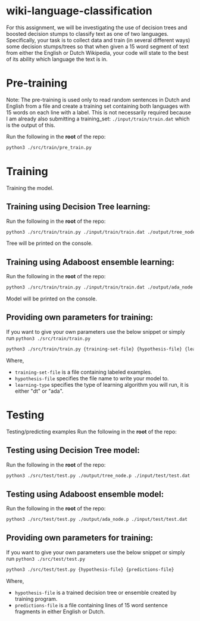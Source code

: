 # wiki-language-classification

For this assignment, we will be investigating the use of decision trees and boosted decision stumps to classify text as one of two languages. Specifically, your task is to collect data and train (in several different ways) some decision stumps/trees so that when given a 15 word segment of text from either the English or Dutch Wikipedia, your code will state to the best of its ability which language the text is in.

# Pre-training

Note: The pre-training is used only to read random sentences in Dutch and English from a file and create a training set containing both languages with 15 words on each line with a label. This is not necessarily required because I am already also submitting a training_set: `./input/train/train.dat` which is the output of this.

Run the following in the **root** of the repo:
```bash
python3 ./src/train/pre_train.py
```

# Training

Training the model.
## Training using Decision Tree learning:

Run the following in the **root** of the repo:
```bash
python3 ./src/train/train.py ./input/train/train.dat ./output/tree_node.p dt
```
Tree will be printed on the console.

## Training using Adaboost ensemble learning:

Run the following in the **root** of the repo:
```bash
python3 ./src/train/train.py ./input/train/train.dat ./output/ada_node.p ada
```
Model will be printed on the console.

## Providing own parameters for training:
If you want to give your own parameters use the below snippet or simply run `python3 ./src/train/train.py`
```bash
python3 ./src/train/train.py {training-set-file} {hypothesis-file} {learning-type}
```
Where, 
* `training-set-file` is a file containing labeled examples.
* `hypothesis-file` specifies the file name to write your model to.
* `learning-type` specifies the type of learning algorithm you will run, it is either "dt" or "ada".

# Testing

Testing/predicting examples
Run the following in the **root** of the repo:
## Testing using Decision Tree model:

Run the following in the **root** of the repo:
```bash
python3 ./src/test/test.py ./output/tree_node.p ./input/test/test.dat
```
## Testing using Adaboost ensemble model:

Run the following in the **root** of the repo:
```bash
python3 ./src/test/test.py ./output/ada_node.p ./input/test/test.dat
```

## Providing own parameters for training:
If you want to give your own parameters use the below snippet or simply run `python3 ./src/test/test.py`
```bash
python3 ./src/test/test.py {hypothesis-file} {predictions-file}
```
Where, 
* `hypothesis-file` is a trained decision tree or ensemble created by training program.
* `predictions-file` is a file containing lines of 15 word sentence fragments in either English or Dutch.